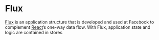 # Flux

[Flux](https://facebook.github.io/flux/) is an application structure that is developed and used at Facebook to complement [React](REACT.md)’s one-way data flow. With Flux, application state and logic are contained in stores.
